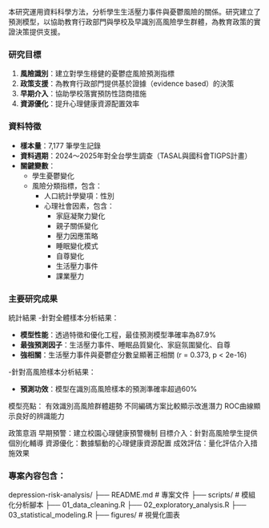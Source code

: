 本研究運用資料科學方法，分析學生生活壓力事件與憂鬱風險的關係。研究建立了預測模型，以協助教育行政部門與學校及早識別高風險學生群體，為教育政策的實證決策提供支援。


### 研究目標
1. **風險識別**：建立對學生穩健的憂鬱症風險預測指標
2. **政策支援**：為教育行政部門提供基於證據（evidence based）的決策
3. **早期介入**：協助學校落實預防性諮商措施
4. **資源優化**：提升心理健康資源配置效率

### 資料特徵
- **樣本量**：7,177 筆學生記錄
- **資料週期**：2024～2025年對全台學生調查（TASAL與國科會TIGPS計畫）
- **關鍵變數**：
  - 學生憂鬱變化
  - 風險分類指標，包含：
    - 人口統計學變項：性別
    - 心理社會因素，包含：
      - 家庭凝聚力變化
      - 親子關係變化
      - 壓力因應策略
      - 睡眠變化模式
      - 自尊變化
      - 生活壓力事件
      - 課業壓力

### 主要研究成果
統計結果
-針對全體樣本分析結果：
- **模型性能**：透過特徵和優化工程，最佳預測模型準確率為87.9%
- **最強預測因子**：生活壓力事件、睡眠品質變化、家庭氛圍變化、自尊
- **強相關**：生活壓力事件與憂鬱症分數呈顯著正相關 (r = 0.373, p < 2e-16)

-針對高風險樣本分析結果：
- **預測功效**：模型在識別高風險樣本的預測準確率超過60%


模型亮點：
有效識別高風險群體趨勢
不同編碼方案比較顯示改進潛力
ROC曲線顯示良好的辨識能力

政策意涵
早期預警：建立校園心理健康預警機制
目標介入：針對高風險學生提供個別化輔導
資源優化：數據驅動的心理健康資源配置
成效評估：量化評估介入措施效果

### 專案內容包含：
depression-risk-analysis/
├── README.md # 專案文件
├── scripts/ # 模組化分析腳本
 ├── 01_data_cleaning.R
 ├── 02_exploratory_analysis.R
 ├── 03_statistical_modeling.R
 ├── figures/ # 視覺化圖表





